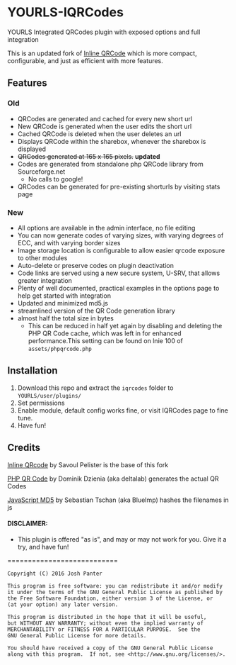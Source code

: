# YOURLS-IQRCodes
YOURLS Integrated QRCodes plugin with exposed options and full integration

This is an updated fork of [Inline QRCode](http://techlister.com/plugins-2/qrcode-plugin-for-yourls/354/) which is more compact, configurable, and just as efficient with more features.

## Features
### Old
* QRCodes are generated and cached for every new short url
* New QRCode is generated when the user edits the short url
* Cached QRCode is deleted when the user deletes an url
* Displays QRCode within the sharebox, whenever the sharebox is displayed
* ~~QRCodes generated at 165 x 165 pixels.~~ __updated__
* Codes are generated from standalone php QRCode library from Sourceforge.net
  * No calls to google!
* QRCodes can be generated for pre-existing shorturls by visiting stats page

### New
* All options are available in the admin interface, no file editing
* You can now generate codes of varying sizes, with varying degrees of ECC, and with varying border sizes
* Image storage location is configurable to allow easier qrcode exposure to other modules
* Auto-delete or preserve codes on plugin deactivation
* Code links are served using a new secure system, U-SRV, that allows greater integration
* Plenty of well documented, practical examples in the options page to help get started with integration
* Updated and minimized md5.js
* streamlined version of the QR Code generation library
* almost half the total size in bytes
  * This can be reduced in half yet again by disabling and deleting the PHP QR Code cache, which was left in for enhanced performance.This setting can be found on lnie 100 of `assets/phpqrcode.php`
  
## Installation
1. Download this repo and extract the `iqrcodes` folder to `YOURLS/user/plugins/`
2. Set permissions
3. Enable module, default config works fine, or visit IQRCodes page to fine tune.
4. Have fun!

## Credits
[Inline QRcode](http://techlister.com/plugins-2/qrcode-plugin-for-yourls/354/) by Savoul Pelister is the base of this fork

[PHP QR Code](http://phpqrcode.sourceforge.net/) by Dominik Dzienia (aka deltalab) generates the actual QR Codes

[JavaScript MD5](https://blueimp.github.io/JavaScript-MD5/) by Sebastian Tschan (aka BlueImp) hashes the filenames in js

#### DISCLAIMER:
* This plugin is offered "as is", and may or may not work for you. Give it a try, and have fun!

===========================

    Copyright (C) 2016 Josh Panter

    This program is free software: you can redistribute it and/or modify
    it under the terms of the GNU General Public License as published by
    the Free Software Foundation, either version 3 of the License, or
    (at your option) any later version.

    This program is distributed in the hope that it will be useful,
    but WITHOUT ANY WARRANTY; without even the implied warranty of
    MERCHANTABILITY or FITNESS FOR A PARTICULAR PURPOSE.  See the
    GNU General Public License for more details.

    You should have received a copy of the GNU General Public License
    along with this program.  If not, see <http://www.gnu.org/licenses/>.

